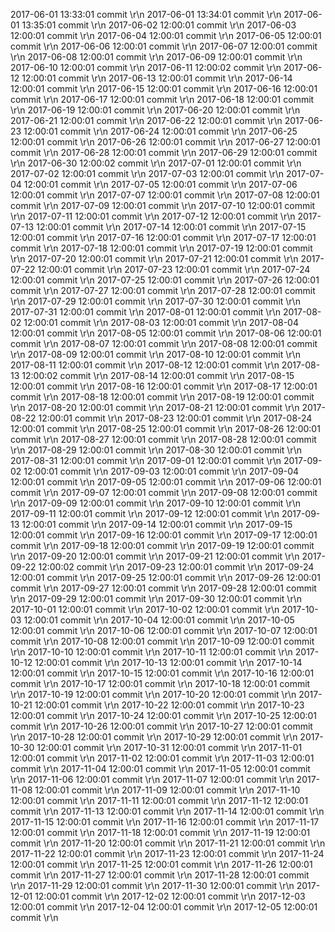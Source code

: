 2017-06-01 13:33:01 commit \r\n
2017-06-01 13:34:01 commit \r\n
2017-06-01 13:35:01 commit \r\n
2017-06-02 12:00:01 commit \r\n
2017-06-03 12:00:01 commit \r\n
2017-06-04 12:00:01 commit \r\n
2017-06-05 12:00:01 commit \r\n
2017-06-06 12:00:01 commit \r\n
2017-06-07 12:00:01 commit \r\n
2017-06-08 12:00:01 commit \r\n
2017-06-09 12:00:01 commit \r\n
2017-06-10 12:00:01 commit \r\n
2017-06-11 12:00:02 commit \r\n
2017-06-12 12:00:01 commit \r\n
2017-06-13 12:00:01 commit \r\n
2017-06-14 12:00:01 commit \r\n
2017-06-15 12:00:01 commit \r\n
2017-06-16 12:00:01 commit \r\n
2017-06-17 12:00:01 commit \r\n
2017-06-18 12:00:01 commit \r\n
2017-06-19 12:00:01 commit \r\n
2017-06-20 12:00:01 commit \r\n
2017-06-21 12:00:01 commit \r\n
2017-06-22 12:00:01 commit \r\n
2017-06-23 12:00:01 commit \r\n
2017-06-24 12:00:01 commit \r\n
2017-06-25 12:00:01 commit \r\n
2017-06-26 12:00:01 commit \r\n
2017-06-27 12:00:01 commit \r\n
2017-06-28 12:00:01 commit \r\n
2017-06-29 12:00:01 commit \r\n
2017-06-30 12:00:02 commit \r\n
2017-07-01 12:00:01 commit \r\n
2017-07-02 12:00:01 commit \r\n
2017-07-03 12:00:01 commit \r\n
2017-07-04 12:00:01 commit \r\n
2017-07-05 12:00:01 commit \r\n
2017-07-06 12:00:01 commit \r\n
2017-07-07 12:00:01 commit \r\n
2017-07-08 12:00:01 commit \r\n
2017-07-09 12:00:01 commit \r\n
2017-07-10 12:00:01 commit \r\n
2017-07-11 12:00:01 commit \r\n
2017-07-12 12:00:01 commit \r\n
2017-07-13 12:00:01 commit \r\n
2017-07-14 12:00:01 commit \r\n
2017-07-15 12:00:01 commit \r\n
2017-07-16 12:00:01 commit \r\n
2017-07-17 12:00:01 commit \r\n
2017-07-18 12:00:01 commit \r\n
2017-07-19 12:00:01 commit \r\n
2017-07-20 12:00:01 commit \r\n
2017-07-21 12:00:01 commit \r\n
2017-07-22 12:00:01 commit \r\n
2017-07-23 12:00:01 commit \r\n
2017-07-24 12:00:01 commit \r\n
2017-07-25 12:00:01 commit \r\n
2017-07-26 12:00:01 commit \r\n
2017-07-27 12:00:01 commit \r\n
2017-07-28 12:00:01 commit \r\n
2017-07-29 12:00:01 commit \r\n
2017-07-30 12:00:01 commit \r\n
2017-07-31 12:00:01 commit \r\n
2017-08-01 12:00:01 commit \r\n
2017-08-02 12:00:01 commit \r\n
2017-08-03 12:00:01 commit \r\n
2017-08-04 12:00:01 commit \r\n
2017-08-05 12:00:01 commit \r\n
2017-08-06 12:00:01 commit \r\n
2017-08-07 12:00:01 commit \r\n
2017-08-08 12:00:01 commit \r\n
2017-08-09 12:00:01 commit \r\n
2017-08-10 12:00:01 commit \r\n
2017-08-11 12:00:01 commit \r\n
2017-08-12 12:00:01 commit \r\n
2017-08-13 12:00:02 commit \r\n
2017-08-14 12:00:01 commit \r\n
2017-08-15 12:00:01 commit \r\n
2017-08-16 12:00:01 commit \r\n
2017-08-17 12:00:01 commit \r\n
2017-08-18 12:00:01 commit \r\n
2017-08-19 12:00:01 commit \r\n
2017-08-20 12:00:01 commit \r\n
2017-08-21 12:00:01 commit \r\n
2017-08-22 12:00:01 commit \r\n
2017-08-23 12:00:01 commit \r\n
2017-08-24 12:00:01 commit \r\n
2017-08-25 12:00:01 commit \r\n
2017-08-26 12:00:01 commit \r\n
2017-08-27 12:00:01 commit \r\n
2017-08-28 12:00:01 commit \r\n
2017-08-29 12:00:01 commit \r\n
2017-08-30 12:00:01 commit \r\n
2017-08-31 12:00:01 commit \r\n
2017-09-01 12:00:01 commit \r\n
2017-09-02 12:00:01 commit \r\n
2017-09-03 12:00:01 commit \r\n
2017-09-04 12:00:01 commit \r\n
2017-09-05 12:00:01 commit \r\n
2017-09-06 12:00:01 commit \r\n
2017-09-07 12:00:01 commit \r\n
2017-09-08 12:00:01 commit \r\n
2017-09-09 12:00:01 commit \r\n
2017-09-10 12:00:01 commit \r\n
2017-09-11 12:00:01 commit \r\n
2017-09-12 12:00:01 commit \r\n
2017-09-13 12:00:01 commit \r\n
2017-09-14 12:00:01 commit \r\n
2017-09-15 12:00:01 commit \r\n
2017-09-16 12:00:01 commit \r\n
2017-09-17 12:00:01 commit \r\n
2017-09-18 12:00:01 commit \r\n
2017-09-19 12:00:01 commit \r\n
2017-09-20 12:00:01 commit \r\n
2017-09-21 12:00:01 commit \r\n
2017-09-22 12:00:02 commit \r\n
2017-09-23 12:00:01 commit \r\n
2017-09-24 12:00:01 commit \r\n
2017-09-25 12:00:01 commit \r\n
2017-09-26 12:00:01 commit \r\n
2017-09-27 12:00:01 commit \r\n
2017-09-28 12:00:01 commit \r\n
2017-09-29 12:00:01 commit \r\n
2017-09-30 12:00:01 commit \r\n
2017-10-01 12:00:01 commit \r\n
2017-10-02 12:00:01 commit \r\n
2017-10-03 12:00:01 commit \r\n
2017-10-04 12:00:01 commit \r\n
2017-10-05 12:00:01 commit \r\n
2017-10-06 12:00:01 commit \r\n
2017-10-07 12:00:01 commit \r\n
2017-10-08 12:00:01 commit \r\n
2017-10-09 12:00:01 commit \r\n
2017-10-10 12:00:01 commit \r\n
2017-10-11 12:00:01 commit \r\n
2017-10-12 12:00:01 commit \r\n
2017-10-13 12:00:01 commit \r\n
2017-10-14 12:00:01 commit \r\n
2017-10-15 12:00:01 commit \r\n
2017-10-16 12:00:01 commit \r\n
2017-10-17 12:00:01 commit \r\n
2017-10-18 12:00:01 commit \r\n
2017-10-19 12:00:01 commit \r\n
2017-10-20 12:00:01 commit \r\n
2017-10-21 12:00:01 commit \r\n
2017-10-22 12:00:01 commit \r\n
2017-10-23 12:00:01 commit \r\n
2017-10-24 12:00:01 commit \r\n
2017-10-25 12:00:01 commit \r\n
2017-10-26 12:00:01 commit \r\n
2017-10-27 12:00:01 commit \r\n
2017-10-28 12:00:01 commit \r\n
2017-10-29 12:00:01 commit \r\n
2017-10-30 12:00:01 commit \r\n
2017-10-31 12:00:01 commit \r\n
2017-11-01 12:00:01 commit \r\n
2017-11-02 12:00:01 commit \r\n
2017-11-03 12:00:01 commit \r\n
2017-11-04 12:00:01 commit \r\n
2017-11-05 12:00:01 commit \r\n
2017-11-06 12:00:01 commit \r\n
2017-11-07 12:00:01 commit \r\n
2017-11-08 12:00:01 commit \r\n
2017-11-09 12:00:01 commit \r\n
2017-11-10 12:00:01 commit \r\n
2017-11-11 12:00:01 commit \r\n
2017-11-12 12:00:01 commit \r\n
2017-11-13 12:00:01 commit \r\n
2017-11-14 12:00:01 commit \r\n
2017-11-15 12:00:01 commit \r\n
2017-11-16 12:00:01 commit \r\n
2017-11-17 12:00:01 commit \r\n
2017-11-18 12:00:01 commit \r\n
2017-11-19 12:00:01 commit \r\n
2017-11-20 12:00:01 commit \r\n
2017-11-21 12:00:01 commit \r\n
2017-11-22 12:00:01 commit \r\n
2017-11-23 12:00:01 commit \r\n
2017-11-24 12:00:01 commit \r\n
2017-11-25 12:00:01 commit \r\n
2017-11-26 12:00:01 commit \r\n
2017-11-27 12:00:01 commit \r\n
2017-11-28 12:00:01 commit \r\n
2017-11-29 12:00:01 commit \r\n
2017-11-30 12:00:01 commit \r\n
2017-12-01 12:00:01 commit \r\n
2017-12-02 12:00:01 commit \r\n
2017-12-03 12:00:01 commit \r\n
2017-12-04 12:00:01 commit \r\n
2017-12-05 12:00:01 commit \r\n
